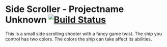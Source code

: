 # Side Scroller - Projectname Unknown [![Build Status](https://travis-ci.com/UOSCPPASSIGNMENTS2015/praktikum1.svg?token=14CdKcHsLEtXmewjNAja&branch=develop)](https://travis-ci.com/UOSCPPASSIGNMENTS2015/praktikum1)

This is a small side scrolling shooter with a fancy game twist. The ship you control has two colors. The colors the ship can take affect its abilities.

